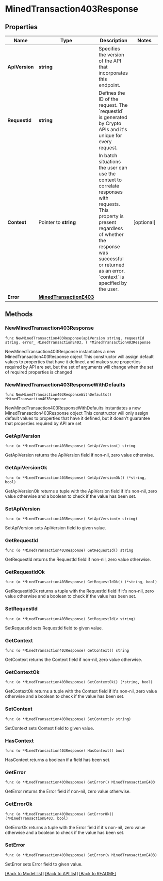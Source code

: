 # MinedTransaction403Response

## Properties

Name | Type | Description | Notes
------------ | ------------- | ------------- | -------------
**ApiVersion** | **string** | Specifies the version of the API that incorporates this endpoint. | 
**RequestId** | **string** | Defines the ID of the request. The &#x60;requestId&#x60; is generated by Crypto APIs and it&#39;s unique for every request. | 
**Context** | Pointer to **string** | In batch situations the user can use the context to correlate responses with requests. This property is present regardless of whether the response was successful or returned as an error. &#x60;context&#x60; is specified by the user. | [optional] 
**Error** | [**MinedTransactionE403**](MinedTransactionE403.md) |  | 

## Methods

### NewMinedTransaction403Response

`func NewMinedTransaction403Response(apiVersion string, requestId string, error_ MinedTransactionE403, ) *MinedTransaction403Response`

NewMinedTransaction403Response instantiates a new MinedTransaction403Response object
This constructor will assign default values to properties that have it defined,
and makes sure properties required by API are set, but the set of arguments
will change when the set of required properties is changed

### NewMinedTransaction403ResponseWithDefaults

`func NewMinedTransaction403ResponseWithDefaults() *MinedTransaction403Response`

NewMinedTransaction403ResponseWithDefaults instantiates a new MinedTransaction403Response object
This constructor will only assign default values to properties that have it defined,
but it doesn't guarantee that properties required by API are set

### GetApiVersion

`func (o *MinedTransaction403Response) GetApiVersion() string`

GetApiVersion returns the ApiVersion field if non-nil, zero value otherwise.

### GetApiVersionOk

`func (o *MinedTransaction403Response) GetApiVersionOk() (*string, bool)`

GetApiVersionOk returns a tuple with the ApiVersion field if it's non-nil, zero value otherwise
and a boolean to check if the value has been set.

### SetApiVersion

`func (o *MinedTransaction403Response) SetApiVersion(v string)`

SetApiVersion sets ApiVersion field to given value.


### GetRequestId

`func (o *MinedTransaction403Response) GetRequestId() string`

GetRequestId returns the RequestId field if non-nil, zero value otherwise.

### GetRequestIdOk

`func (o *MinedTransaction403Response) GetRequestIdOk() (*string, bool)`

GetRequestIdOk returns a tuple with the RequestId field if it's non-nil, zero value otherwise
and a boolean to check if the value has been set.

### SetRequestId

`func (o *MinedTransaction403Response) SetRequestId(v string)`

SetRequestId sets RequestId field to given value.


### GetContext

`func (o *MinedTransaction403Response) GetContext() string`

GetContext returns the Context field if non-nil, zero value otherwise.

### GetContextOk

`func (o *MinedTransaction403Response) GetContextOk() (*string, bool)`

GetContextOk returns a tuple with the Context field if it's non-nil, zero value otherwise
and a boolean to check if the value has been set.

### SetContext

`func (o *MinedTransaction403Response) SetContext(v string)`

SetContext sets Context field to given value.

### HasContext

`func (o *MinedTransaction403Response) HasContext() bool`

HasContext returns a boolean if a field has been set.

### GetError

`func (o *MinedTransaction403Response) GetError() MinedTransactionE403`

GetError returns the Error field if non-nil, zero value otherwise.

### GetErrorOk

`func (o *MinedTransaction403Response) GetErrorOk() (*MinedTransactionE403, bool)`

GetErrorOk returns a tuple with the Error field if it's non-nil, zero value otherwise
and a boolean to check if the value has been set.

### SetError

`func (o *MinedTransaction403Response) SetError(v MinedTransactionE403)`

SetError sets Error field to given value.



[[Back to Model list]](../README.md#documentation-for-models) [[Back to API list]](../README.md#documentation-for-api-endpoints) [[Back to README]](../README.md)


